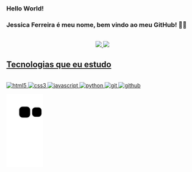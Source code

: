 ### Hello World! 
### Jessica Ferreira é meu nome, bem vindo ao meu GitHub! 👋🏻
<div style="display: inline_block"><br> </div>

<div align="center">
    <a href="https://github.com/jessicabferreira">
    <img height="180em" src="https://github-readme-stats.vercel.app/api?username=jessicabferreira&layout=compact&langs_count=true&theme=radical"/>
    <img height="180em" src="https://github-readme-stats.vercel.app/api/top-langs/?username=jessicabferreira&layout=compact&langs_count=7&true&theme=radical"/>
</div>

## Tecnologias que eu estudo

<img style="display: inline_block"><br>
  <img alt="html5" src="https://cdn.jsdelivr.net/gh/devicons/devicon/icons/html5/html5-plain-wordmark.svg" alt="rails" width="40" height="40" style="max-width:100%;"></img>
  <img alt="css3" src="https://cdn.jsdelivr.net/gh/devicons/devicon/icons/css3/css3-plain-wordmark.svg" alt="rails" width="40" height="40" style="max-width:100%;"></img>
  <img alt="javascript" src="https://cdn.jsdelivr.net/gh/devicons/devicon/icons/javascript/javascript-original.svg" alt="rails" width="40" height="40" style="max-width:100%;"></img>
  <img alt="python" src="https://cdn.jsdelivr.net/gh/devicons/devicon/icons/python/python-original.svg" alt="rails" width="40" height="40" style="max-width:100%;"></img>
  <img alt="git" src="https://cdn.jsdelivr.net/gh/devicons/devicon/icons/git/git-original.svg" alt="rails" width="40" height="40" style="max-width:100%;"></img>
  <img alt="github" src="https://cdn.jsdelivr.net/gh/devicons/devicon/icons/github/github-original-wordmark.svg" alt="rails" width="40" height="40" style="max-width:100%;"></img>

  
  ![Snake animation](https://github.com/jessicabferreira/jessicabferreira/blob/output/github-contribution-grid-snake.svg)